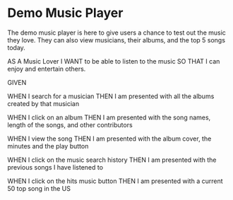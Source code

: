 # Demo Music Player
The demo music player is here to give users a chance to test out the music they love. They can also view musicians, their albums, and the top 5 songs today.



AS A Music Lover
I WANT to be able to listen to the music
SO THAT I can enjoy and entertain others. 
 
 
GIVEN 
 
WHEN I search for a musician
	THEN I am presented with all the albums created by that musician
 
WHEN I click on an album
	THEN I am presented with the song names, length of the songs, and other contributors 
 
WHEN I view the song
	THEN I am presented with the album cover, the minutes and the play button
 
WHEN I click on the music search history
	THEN I am presented with the previous songs I have listened to 
 
WHEN I click on the hits music button
	THEN I am presented with a current 50 top song in the US
